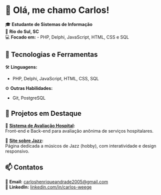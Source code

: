 # 👋 Olá, me chamo Carlos!

🎓 **Estudante de Sistemas de Informação**  
📍 **Rio do Sul, SC**  
💻 **Focado em:** - PHP, Delphi, JavaScript, HTML, CSS e SQL

## 🚀 Tecnologias e Ferramentas
🛠️ **Linguagens:**  
- PHP, Delphi, JavaScript, HTML, CSS, SQL  

⚙️ **Outras Habilidades:**  
- Git, PostgreSQL  

## 🌱 Projetos em Destaque  
📌 **[Sistema de Avaliação Hospital](https://github.com/CarlosWeg/sistemaAvaliacaoHrav):**  
Front-end e Back-end para avaliação anônima de serviços hospitalares.  

📌 **[Site sobre Jazz](https://github.com/CarlosWeg/siteMusicosJazz):**  
Página dedicada a músicos de Jazz (hobby), com interatividade e design responsivo.  

## 📫 Contatos  
📧 **Email:** [carloshenriqueandrade2005@gmail.com](mailto:carloshenriqueandrade2005@gmail.com)  
🔗 **LinkedIn:** [linkedin.com/in/carlos-weege](https://www.linkedin.com/in/carlos-weege/)
